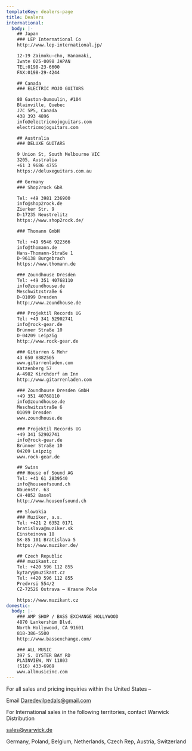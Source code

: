 ```yaml
---
templateKey: dealers-page
title: Dealers
international:
  body: |-
    ## Japan
    ### LEP International Co
    http://www.lep-international.jp/

    12-19 Zaimoku-cho, Hanamaki,
    Iwate 025-0098 JAPAN
    TEL:0198-23-6600
    FAX:0198-29-4244

    ## Canada
    ### ELECTRIC MOJO GUITARS

    80 Gaston-Dumoulin, #104
    Blainville, Quebec
    J7C 5P5, Canada
    438 393 4896
    info@electricmojoguitars.com
    electricmojoguitars.com

    ## Australia
    ### DELUXE GUITARS

    9 Union St, South Melbourne VIC
    3205, Australia
    +61 3 9686 4755
    https://deluxeguitars.com.au 

    ## Germany
    ### Shop2rock GbR

    Tel: +49 3981 236900
    info@shop2rock.de
    Zierker Str. 9
    D-17235 Neustrelitz
    https://www.shop2rock.de/

    ### Thomann GmbH

    Tel: +49 9546 922366
    info@thomann.de
    Hans-Thomann-Straße 1
    D-96138 Burgebrach
    https://www.thomann.de

    ### Zoundhouse Dresden
    Tel: +49 351 40768110
    info@zoundhouse.de
    Meschwitzstraße 6
    D-01099 Dresden
    http://www.zoundhouse.de

    ### Projektil Records UG
    Tel: +49 341 52902741
    info@rock-gear.de
    Brünner Straße 10
    D-04209 Leipzig
    http://www.rock-gear.de

    ### Gitarren & Mehr
    43 650 8882505
    www.gitarrenladen.com
    Katzenberg 57
    A-4982 Kirchdorf am Inn
    http://www.gitarrenladen.com

    ### Zoundhouse Dresden GmbH
    +49 351 40768110
    info@zoundhouse.de
    Meschwitzstraße 6
    01099 Dresden
    www.zoundhouse.de

    ### Projektil Records UG
    +49 341 52902741
    info@rock-gear.de
    Brünner Straße 10
    04209 Leipzig
    www.rock-gear.de

    ## Swiss
    ### House of Sound AG
    Tel: +41 61 2839540
    info@houseofsound.ch
    Nauenstr. 63
    CH-4052 Basel
    http://www.houseofsound.ch
     
    ## Slowakia
    ### Muziker, a.s.
    Tel: +421 2 6352 0171
    bratislava@muziker.sk
    Einsteinova 18
    SK-85 101 Bratislava 5
    https://www.muziker.de/ 

    ## Czech Republic
    ### muzikant.cz
    Tel: +420 596 112 855
    kytary@muzikant.cz
    Tel: +420 596 112 855
    Predvrsi 554/2
    CZ-72526 Ostrava – Krasne Pole

    https://www.muzikant.cz
domestic:
  body: |-
    ### AMP SHOP / BASS EXCHANGE HOLLYWOOD
    4870 Lankershim Blvd.
    North Hollywood, CA 91601
    818-386-5500
    http://www.bassexchange.com/

    ### ALL MUSIC
    397 S. OYSTER BAY RD
    PLAINVIEW, NY 11803
    (516) 433-6969
    www.allmusicinc.com
---
```


For all sales and pricing inquiries within the United States –

Email Daredevilpedals@gmail.com

For International sales in the following territories, contact Warwick Distribution

sales@warwick.de

Germany, Poland, Belgium, Netherlands, Czech Rep, Austria, Switzerland
